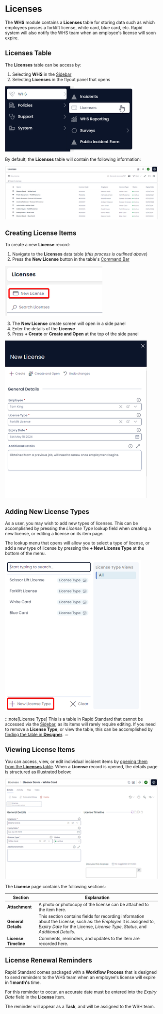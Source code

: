 # Licenses

The **WHS** module contains a **Licenses** table for storing data such as which employees posses a forklift license, white card, blue card, etc. Rapid system will also notify the WHS team when an employee's license will soon expire.

## Licenses Table

The **Licenses** table can be access by:

1. Selecting **WHS** in the [Sidebar](</docs/Rapid/3-User Manual/glossary/glossary.md#sidebar>)
2. Selecting **Licenses** in the flyout panel that opens

![A screenshot of the menu buttons that must be pressed in order to access the "Licenses" table. The first button is a folder in the sidebar titled "WHS" and has an icon of a heart with an ECG line through its centre. The link to the table reads "Licenses" and has an icon of an ID card. Both items that have been pressed have a white background with blue text (as opposed to the unpressed menu items, which have a blue background and white text).](<Licenses Sidebar.png>)

By default, the **Licenses** table will contain the following information:

![A screenshot of the licenses table. This screenshot is used to show the reader how the licenses table will appear, and the types of information it will display. The table contains the following column headers: "Name", "License Code", "Employee", "License Type", "Status", and "Expiry Date".](<Licenses Table.png>)

## Creating License Items

To create a new **License** record:

1. Navigate to the **Licenses** data table (*this process is outlined above*)
2. Press the **New License** button in the table's [Command Bar](</docs/Rapid/3-User Manual/glossary/glossary.md#command-bar>)

![A screenshot showing the location and appearance of the "New License" button in the License table's Command Bar. The button reads "New License" and has an icon of an ID card. The screenshot is annotated with a red box to highlight the location of the button.](<Licenses New Button.png>)

3. The **New License** create screen will open in a side panel
4. Enter the details of the **License**
5. Press **+ Create** or **Create and Open** at the top of the side panel

![A screenshot of the "New License" create screen. At the top is a large navy header that reads "New License". There is also a cross in the upper left corner for closing the side panel. Underneath is the usual command strip buttons which read: "+ Create", "Create and Open", and "Undo Changes". Beneath this are the fields for the license record: "Employee", "License Type", "Expiry Date", and "Additional Details". ](<Licenses Create Panel.png>)

## Adding New License Types

As a user, you may wish to add new types of licenses. This can be accomplished by pressing the *License Type* lookup field when creating a new license, or editing a license on its item page.

The lookup menu that opens will allow you to select a type of license, or add a new type of license by pressing the **+ New License Type** at the bottom of the menu.

![A screenshot of the License Type lookup menu. The screenshot is annotated with a red box to highlight the location of the "+New License Type" button at the bottom of the menu.](<Licenses New Type.png>)

:::note[License Type]
This is a table in Rapid Standard that cannot be accessed via the [Sidebar](</docs/Rapid/3-User Manual/glossary/glossary.md#sidebar>), as its items will rarely require editing. If you need to remove a **License Type**, or view the table, this can be accomplished by [finding the table in **Designer**](</docs/Rapid/4-Keyper Manual/2-Designer/1-Tables/1-all-about-tables-in-designer/1-all-about-tables-in-designer.md>).
:::

## Viewing License Items

You can access, view, or edit individual incident items by [opening them from the **Licenses** table](</docs/Rapid/3-User Manual/2-Explorer/1-Tables/1-viewing-data-using-tables/1-viewing-data-using-tables.md#item-icons>). When a **License** record is opened, the details page is structured as illustrated below:

![A screenshot of the Licenses details page. The purpose of this screenshot is to demonstrate what information can be recorded when creating a license record. There are three main sections on the page, which are outlined below.](<Licenses Item Page.png>)

The **License** page contains the following sections:

| Section | Explanation |
| --- | --- |
| **Attachment** | A photo or photocopy of the license can be attached to the item here. |
| **General Details** | This section contains fields for recording information about the License, such as: the *Employee* it is assigned to, *Expiry Date* for the License, *License Type*, *Status*, and *Additional Details*. |
| **License Timeline** | Comments, reminders, and updates to the item are recorded here. |

## License Renewal Reminders

Rapid Standard comes packaged with a **Workflow Process** that is designed to send reminders to the WHS team when an employee's license will expire in **1 month's** time.

For this reminder to occur, an accurate date must be entered into the *Expiry Date* field in the **License** item.

The reminder will appear as a **Task**, and will be assigned to the WSH team.